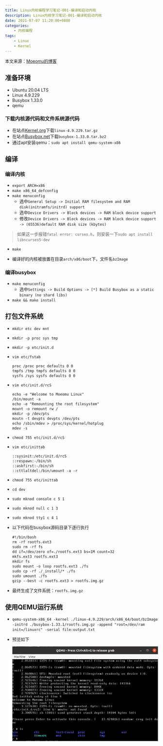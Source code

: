 ```yaml
---
title: Linux内核编程学习笔记-001-编译和启动内核
description: Linux内核学习笔记-001-编译和启动内核
date: 2021-07-07 11:20:00+0800
categories:
    - 内核编程
tags:
    - Linux
    - Kernel
---
```


本文来源：[Moeomu的博客](/zh-cn/posts/linux内核编程学习笔记-001-编译和启动内核/)

## 准备环境

- Ubuntu 20.04 LTS
- Linux 4.9.229
- Busybox 1.33.0
- qemu

### 下载内核源代码和文件系统源代码

- 在站点[Kernel.org](https://www.kernel.org)下载`linux-4.9.229.tar.gz`
- 在站点[Busybox.net](https://www.busybox.net/downloads)下载`busybox-1.33.0.tar.bz2`
- 通过apt安装qemu：`sudo apt install qemu-system-x86`

## 编译

### 编译内核

- `export ARCH=x86`
- `make x86_64_defconfig`
- `make menuconfig`
  - 选中`General Setup -> Initial RAM filesystem and RAM disk(initramfs/initrd) support`
  - 选中`Device Drivers -> Block devices -> RAM block device support`
  - 修改`Device Drivers -> Block devices -> RAM block device support -> (65536)default RAM disk size (kbytes)`

> 如果这一步报错`fatal error: curses.h`，则安装一下`sudo apt install libncurses5-dev`

- `make`

- 编译好的内核被放置在目录`arch/x86/boot`下，文件名`bzImage`

### 编译busybox

- `make menuconfig`
  - 选中`Settings -> Build Options -> [*] Build Busybox as a static binary (no shard libs)`
- `make && make install`

## 打包文件系统

- `mkdir etc dev mnt`
- `mkdir -p proc sys tmp`
- `mkdir -p etc/init.d`
- `vim etc/fstab`
  
  ```text
  proc /proc proc defaults 0 0
  tmpfs /tmp tmpfs defaults 0 0
  sysfs /sys sysfs defaults 0 0
  ```

- `vim etc/init.d/rcS`

  ```shell
  echo -e "Welcome to Moeomu Linux"
  /bin/mount -a
  echo -e "Remounting the root filesystem"
  mount -o remount rw /
  mkdir -p /dev/pts
  moutn -t devpts devpts /dev/pts
  echo /sbin/mdev > /proc/sys/kernel/hotplug
  mdev -s
  ```

- `chmod 755 etc/init.d/rcS`
- `vim etc/inittab`
  
  ```text
  ::sysinit:/etc/init.d/rcS
  ::respawn:-/bin/sh
  ::askfirst:-/bin/sh
  ::cttlaltdel:/bin/umount -a -r
  ```

- `chmod 755 etc/inittab`
- `cd dev`
- `sudo mknod console c 5 1`
- `sudo mknod null c 1 3`
- `sudo mknod tty1 c 4 1`

- 以下代码在busybox源码目录下逐行执行
  
  ```shell
  #!/bin/bash
  rm -rf rootfs.ext3
  sudo rm -rf fs
  dd if=/dev/zero of=./rootfs.ext3 bs=1M count=32
  mkfs.ext3 rootfs.ext3
  mkdir fs
  sudo mount -o loop rootfs.ext3 ./fs
  sudo cp -rf ./_install/* ./fs
  sudo umount ./fs
  gzip --best -c rootfs.ext3 > rootfs.img.gz

  ```

- 最终生成了文件系统：`rootfs.img.gz`

## 使用QEMU运行系统

- `qemu-system-x86_64 -kernel ./linux-4.9.229/arch/x86_64/boot/bzImage -initrd ./busybox-1.33.1/rootfs.img.gz -append "root=/dev/ram init=/linuxrc" -serial file:output.txt`

- 预览如下

  ![RHildI.png](./qemu.png)
